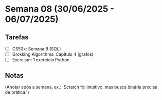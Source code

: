 # Semana 08 (30/06/2025 - 06/07/2025)

## Tarefas
- [ ] CS50x: Semana 8 (SQL)
- [ ] Grokking Algorithms: Capítulo 4 (grafos)
- [ ] Exercism: 1 exercício Python

## Notas
(Anotar após a semana, ex.: 'Scratch foi intuitivo, mas busca binária precisa de prática.')